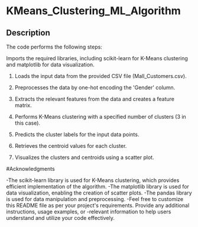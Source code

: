 # KMeans_Clustering_ML_Algorithm
## Description
The code performs the following steps:

Imports the required libraries, including scikit-learn for K-Means clustering and matplotlib for data visualization.

1. Loads the input data from the provided CSV file (Mall_Customers.csv).

2. Preprocesses the data by one-hot encoding the 'Gender' column.

3. Extracts the relevant features from the data and creates a feature matrix.

4. Performs K-Means clustering with a specified number of clusters (3 in this case).

5. Predicts the cluster labels for the input data points.

6. Retrieves the centroid values for each cluster.

6. Visualizes the clusters and centroids using a scatter plot.

#Acknowledgments

-The scikit-learn library is used for K-Means clustering, which provides efficient implementation of the algorithm.
-The matplotlib library is used for data visualization, enabling the creation of scatter plots.
-The pandas library is used for data manipulation and preprocessing.
-Feel free to customize this README file as per your project's requirements. Provide any additional instructions, usage examples, or -relevant information to help users understand and utilize your code effectively.
